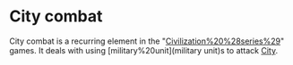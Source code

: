 # City combat

City combat is a recurring element in the "[Civilization%20%28series%29](Civilization)" games. It deals with using [military%20unit](military unit)s to attack [City](cities).
